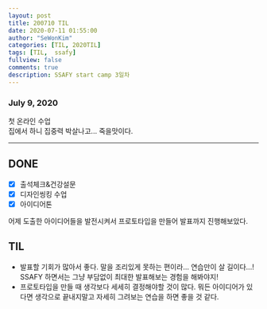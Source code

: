 ```yaml
---
layout: post
title: 200710 TIL
date: 2020-07-11 01:55:00
author: "SeWonKim"
categories: [TIL, 2020TIL]
tags: [TIL,  ssafy]
fullview: false
comments: true
description: SSAFY start camp 3일차
---
```


### July 9, 2020

첫 온라인 수업  
집에서 하니 집중력 박살나고... 죽을맛이다.

---

## DONE

- [x] 출석체크&건강설문
- [x] 디자인씽킹 수업
- [x] 아이디어톤

어제 도출한 아이디어들을 발전시켜서 프로토타입을 만들어 발표까지 진행해보았다.

## TIL

- 발표할 기회가 많아서 좋다. 말을 조리있게 못하는 편이라... 연습만이 살 길이다...! SSAFY 하면서는 그냥 부담없이 최대한 발표해보는 경험을 해봐야지!
- 프로토타입을 만들 때 생각보다 세세히 결정해야할 것이 많다. 뭐든 아이디어가 있다면 생각으로 끝내지말고 자세히 그려보는 연습을 하면 좋을 것 같다.
